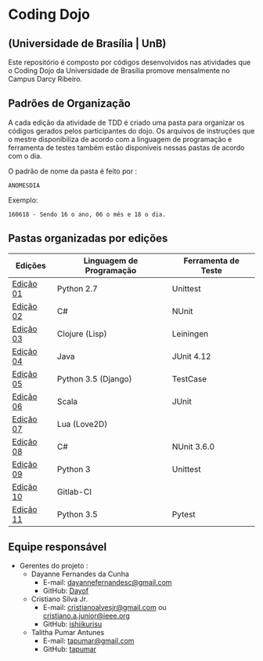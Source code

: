 # Coding Dojo
## (Universidade de Brasília | UnB)

Este repositório é composto por códigos desenvolvidos nas atividades que o Coding Dojo da Universidade de Brasília promove mensalmente no Campus Darcy Ribeiro.

## Padrões de Organização

A cada edição da atividade de TDD é criado uma pasta para organizar os códigos gerados pelos participantes do dojo. Os arquivos de instruções que o mestre disponibiliza de acordo com a linguagem de programação e ferramenta de testes também estão disponíveis nessas pastas de acordo com o dia.

O padrão de nome da pasta é feito por :

```
ANOMESDIA
```

Exemplo:

```
160618 - Sendo 16 o ano, 06 o mês e 18 o dia.
```

## Pastas organizadas por edições

| Edições            | Linguagem de Programação | Ferramenta de Teste |
| ------------------ | ------------------------ | ------------------- |
| [Edição 01](160618) | Python 2.7              | Unittest            |
| [Edição 02](160625) | C#                      | NUnit               |
| [Edição 03](160709) | Clojure (Lisp)          | Leiningen           |  	
| [Edição 04](160730) | Java                    | JUnit 4.12          |
| [Edição 05](160813) | Python 3.5 (Django)     | TestCase            |
| [Edição 06](160827) | Scala                   | JUnit               |
| [Edição 07](161001) | Lua (Love2D)            |                     |
| [Edição 08](170225) | C#                      | NUnit 3.6.0         |
| [Edição 09](170304) | Python 3                | Unittest            |
| [Edição 10](170325) | Gitlab-CI               |                     |
| [Edição 11](170722) | Python 3.5              | Pytest              |

## Equipe responsável

- Gerentes do projeto :
  - Dayanne Fernandes da Cunha
    - E-mail: dayannefernandesc@gmail.com
    - GitHub: [Dayof](https://github.com/Dayof)
  - Cristiano Silva Jr.
    - E-mail: cristianoalvesjr@gmail.com ou cristiano.a.junior@ieee.org
    - GitHub: [ishiikurisu](https://github.com/ishiikurisu)
  - Talitha Pumar Antunes
    - E-mail: tapumar@gmail.com
    - GitHub: [tapumar](https://github.com/tapumar)
